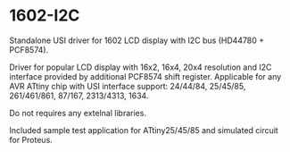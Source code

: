 # 1602-I2C
Standalone USI driver for 1602 LCD display with I2C bus (HD44780 + PCF8574).

Driver for popular LCD display with 16x2, 16x4, 20x4 resolution and I2C interface provided by additional PCF8574 shift register.
Applicable for any AVR ATtiny chip with USI interface support: 24/44/84, 25/45/85, 261/461/861, 87/167, 2313/4313, 1634.

Do not requires any extelnal libraries.

Included sample test application for ATtiny25/45/85 and simulated circuit for Proteus.
